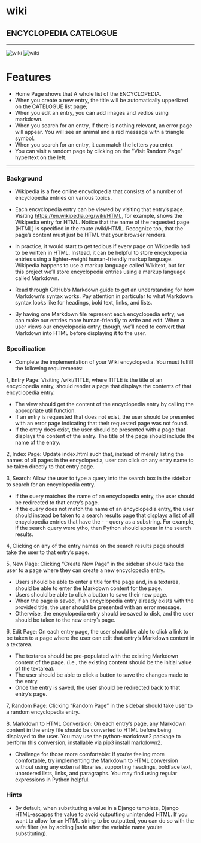 # wiki

## ENCYCLOPEDIA CATELOGUE

---

![wiki](https://en.wikipedia.org/static/images/icons/wikipedia.png "Logo Title Text 1")
![wiki](https://en.wikipedia.org/static/images/mobile/copyright/wikipedia-wordmark-en.svg "Logo Title Text 1")

# Features

- Home Page shows that A whole list of the ENCYCLOPEDIA.
- When you create a new entry, the title will be automatically upperlized on the CATELOGUE list page;
- When you edit an entry, you can add images and vedios using markdown.
- When you search for an entry, if there is nothing relevant, an error page will appear. You will see an animal and a red message with a triangle symbol.
- When you search for an entry, it can match the letters you enter.
- You can visit a random page by clicking on the "Visit Random Page" hypertext on the left.

---

### Background

- Wikipedia is a free online encyclopedia that consists of a number of encyclopedia entries on various topics.

- Each encyclopedia entry can be viewed by visiting that entry’s page. Visiting https://en.wikipedia.org/wiki/HTML, for example, shows the Wikipedia entry for HTML. Notice that the name of the requested page (HTML) is specified in the route /wiki/HTML. Recognize too, that the page’s content must just be HTML that your browser renders.

- In practice, it would start to get tedious if every page on Wikipedia had to be written in HTML. Instead, it can be helpful to store encyclopedia entries using a lighter-weight human-friendly markup language. Wikipedia happens to use a markup language called Wikitext, but for this project we’ll store encyclopedia entries using a markup language called Markdown.

- Read through GitHub’s Markdown guide to get an understanding for how Markdown’s syntax works. Pay attention in particular to what Markdown syntax looks like for headings, bold text, links, and lists.

- By having one Markdown file represent each encyclopedia entry, we can make our entries more human-friendly to write and edit. When a user views our encyclopedia entry, though, we’ll need to convert that Markdown into HTML before displaying it to the user.

### Specification

- Complete the implementation of your Wiki encyclopedia. You must fulfill the following requirements:

1, Entry Page: Visiting /wiki/TITLE, where TITLE is the title of an encyclopedia entry, should render a page that displays the contents of that encyclopedia entry.

- The view should get the content of the encyclopedia entry by calling the appropriate util function.
- If an entry is requested that does not exist, the user should be presented with an error page indicating that their requested page was not found.
- If the entry does exist, the user should be presented with a page that displays the content of the entry. The title of the page should include the name of the entry.

2, Index Page: Update index.html such that, instead of merely listing the names of all pages in the encyclopedia, user can click on any entry name to be taken directly to that entry page.

3, Search: Allow the user to type a query into the search box in the sidebar to search for an encyclopedia entry.

- If the query matches the name of an encyclopedia entry, the user should be redirected to that entry’s page.
- If the query does not match the name of an encyclopedia entry, the user should instead be taken to a search results page that displays a list of all encyclopedia entries that have the - - query as a substring. For example, if the search query were ytho, then Python should appear in the search results.

4, Clicking on any of the entry names on the search results page should take the user to that entry’s page.

5, New Page: Clicking “Create New Page” in the sidebar should take the user to a page where they can create a new encyclopedia entry.

- Users should be able to enter a title for the page and, in a textarea, should be able to enter the Markdown content for the page.
- Users should be able to click a button to save their new page.
- When the page is saved, if an encyclopedia entry already exists with the provided title, the user should be presented with an error message.
- Otherwise, the encyclopedia entry should be saved to disk, and the user should be taken to the new entry’s page.

6, Edit Page: On each entry page, the user should be able to click a link to be taken to a page where the user can edit that entry’s Markdown content in a textarea.

- The textarea should be pre-populated with the existing Markdown content of the page. (i.e., the existing content should be the initial value of the textarea).
- The user should be able to click a button to save the changes made to the entry.
- Once the entry is saved, the user should be redirected back to that entry’s page.

7, Random Page: Clicking “Random Page” in the sidebar should take user to a random encyclopedia entry.

8, Markdown to HTML Conversion: On each entry’s page, any Markdown content in the entry file should be converted to HTML before being displayed to the user. You may use the python-markdown2 package to perform this conversion, installable via pip3 install markdown2.

- Challenge for those more comfortable: If you’re feeling more comfortable, try implementing the Markdown to HTML conversion without using any external libraries, supporting headings, boldface text, unordered lists, links, and paragraphs. You may find using regular expressions in Python helpful.

### Hints

- By default, when substituting a value in a Django template, Django HTML-escapes the value to avoid outputting unintended HTML. If you want to allow for an HTML string to be outputted, you can do so with the safe filter (as by adding |safe after the variable name you’re substituting).
